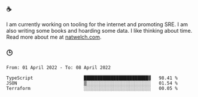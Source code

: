 ### ☕

I am currently working on tooling for the internet and promoting SRE. I am also writing some books and hoarding some data. I like thinking about time. Read more about me at [natwelch.com](https://natwelch.com).

### 🕒

<!--START_SECTION:waka-->

```text
From: 01 April 2022 - To: 08 April 2022

TypeScript                   ████████████████████████▓   98.41 %
JSON                         ▒░░░░░░░░░░░░░░░░░░░░░░░░   01.54 %
Terraform                    ░░░░░░░░░░░░░░░░░░░░░░░░░   00.05 %
```

<!--END_SECTION:waka-->
